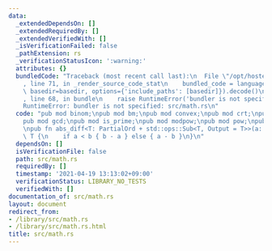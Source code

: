 ```yaml
---
data:
  _extendedDependsOn: []
  _extendedRequiredBy: []
  _extendedVerifiedWith: []
  _isVerificationFailed: false
  _pathExtension: rs
  _verificationStatusIcon: ':warning:'
  attributes: {}
  bundledCode: "Traceback (most recent call last):\n  File \"/opt/hostedtoolcache/Python/3.9.4/x64/lib/python3.9/site-packages/onlinejudge_verify/documentation/build.py\"\
    , line 71, in _render_source_code_stat\n    bundled_code = language.bundle(stat.path,\
    \ basedir=basedir, options={'include_paths': [basedir]}).decode()\n  File \"/opt/hostedtoolcache/Python/3.9.4/x64/lib/python3.9/site-packages/onlinejudge_verify/languages/user_defined.py\"\
    , line 68, in bundle\n    raise RuntimeError('bundler is not specified: {}'.format(path.as_posix()))\n\
    RuntimeError: bundler is not specified: src/math.rs\n"
  code: "pub mod binom;\npub mod bm;\npub mod convex;\npub mod crt;\npub mod factorize;\n\
    pub mod gcd;\npub mod is_prime;\npub mod modpow;\npub mod pow;\npub mod primes;\n\
    \npub fn abs_diff<T: PartialOrd + std::ops::Sub<T, Output = T>>(a: T, b: T) ->\
    \ T {\n    if a < b { b - a } else { a - b }\n}\n"
  dependsOn: []
  isVerificationFile: false
  path: src/math.rs
  requiredBy: []
  timestamp: '2021-04-19 13:13:02+09:00'
  verificationStatus: LIBRARY_NO_TESTS
  verifiedWith: []
documentation_of: src/math.rs
layout: document
redirect_from:
- /library/src/math.rs
- /library/src/math.rs.html
title: src/math.rs
---
```

